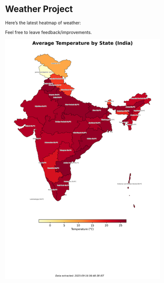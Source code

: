 # Weather Project

Here’s the latest heatmap of weather:

Feel free to leave feedback/improvements.

![India Heatmap](docs/assets/india_heatmap.png?v=C8B910)
